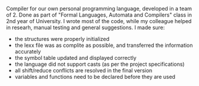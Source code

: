 Compiler for our own personal programming language, developed in a team of 2. 
Done as part of "Formal Languages, Automata and Compilers" class in 2nd year of University. 
I wrote most of the code, while my colleague helped in researh, manual testing and general suggestions. 
I made sure: 
  - the structures were properly initialized
  - the lexx file was as complite as possible, and transferred the information accurately
  - the symbol table updated and displayed correctly
  - the language did not support casts (as per the project specifications)
  - all shift/reduce conflicts are resolved in the final version
  - variables and functions need to be declared before they are used
